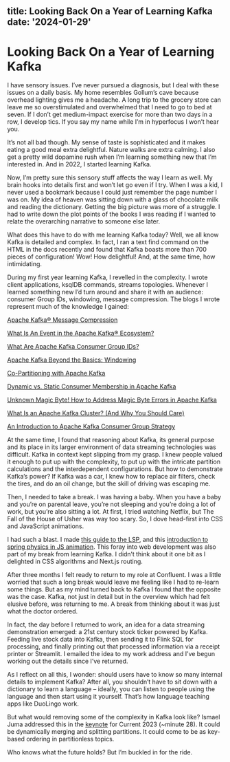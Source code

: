 title: Looking Back On a Year of Learning Kafka 
date: '2024-01-29'
---

# Looking Back On a Year of Learning Kafka

I have sensory issues. I’ve never pursued a diagnosis, but I deal with these issues on a daily basis. My home resembles Gollum’s cave because overhead lighting gives me a headache. A long trip to the grocery store can leave me so overstimulated and overwhelmed that I need to go to bed at seven. If I don’t get medium-impact exercise for more than two days in a row, I develop tics. If you say my name while I’m in hyperfocus I won’t hear you.

It’s not all bad though. My sense of taste is sophisticated and it makes eating a good meal extra delightful. Nature walks are extra calming. I also get a pretty wild dopamine rush when I’m learning something new that I’m interested in. And in 2022, I started learning Kafka. 

Now, I’m pretty sure this sensory stuff affects the way I learn as well. My brain hooks into details first and won’t let go even if I try. When I was a kid, I never used a bookmark because I could just remember the page number I was on. My idea of heaven was sitting down with a glass of chocolate milk and reading the dictionary. Getting the big picture was more of a struggle. I had to write down the plot points of the books I was reading if I wanted to relate the overarching narrative to someone else later. 

What does this have to do with me learning Kafka today? Well, we all know Kafka is detailed and complex. In fact, I ran a text find command on the HTML in the docs recently and found that Kafka boasts more than 700 pieces of configuration! Wow! How delightful! And, at the same time, how intimidating. 

During my first year learning Kafka, I revelled in the complexity. I wrote client applications, ksqlDB commands, streams topologies. Whenever I learned something new I’d turn around and share it with an audience: consumer Group IDs, windowing, message compression. The blogs I wrote represent much of the knowledge I gained:

[Apache Kafka® Message Compression](https://www.confluent.io/blog/apache-kafka-message-compression/)

[What Is An Event in the Apache Kafka® Ecosystem?](https://www.confluent.io/blog/what-is-an-event-in-the-apache-kafka-ecosystem/)

[What Are Apache Kafka Consumer Group IDs?](https://www.confluent.io/blog/configuring-apache-kafka-consumer-group-ids/)

[Apache Kafka Beyond the Basics: Windowing](https://www.confluent.io/blog/windowing-in-kafka-streams/)

[Co-Partitioning with Apache Kafka](https://www.confluent.io/blog/co-partitioning-in-kafka-streams/)

[Dynamic vs. Static Consumer Membership in Apache Kafka](https://www.confluent.io/blog/dynamic-vs-static-kafka-consumer-rebalancing/)

[Unknown Magic Byte! How to Address Magic Byte Errors in Apache Kafka](https://www.confluent.io/blog/how-to-fix-unknown-magic-byte-errors-in-apache-kafka/)

[What Is an Apache Kafka Cluster? (And Why You Should Care)](https://www.confluent.io/blog/what-is-an-apache-kafka-cluster/)

[An Introduction to Apache Kafka Consumer Group Strategy](https://www.confluent.io/blog/kafka-consumer-group-partition-strategy/)





At the same time, I found that reasoning about Kafka, its general purpose and its place in its larger environment of data streaming technologies was difficult. Kafka in context kept slipping from my grasp. I knew people valued it enough to put up with the complexity, to put up with the intricate partition calculations and the interdependent configurations. But how to demonstrate Kafka’s power? If Kafka was a car, I knew how to replace air filters, check the tires, and do an oil change, but the skill of driving was escaping me. 

Then, I needed to take a break. I was having a baby. When you have a baby and you’re on parental leave, you’re not sleeping and you’re doing a lot of work, but you’re also sitting a lot. At first, I tried watching Netflix, but The Fall of the House of Usher was way too scary. So, I dove head-first into CSS and JavaScript animations. 

I had such a blast. I made [this guide to the LSP](https://what-is-the-lsp.netlify.app/), and this [introduction to spring physics in JS animation](https://spring-physics-in-animejs.netlify.app/). This foray into web development was also part of my break from learning Kafka. I didn’t think about it one bit as I delighted in CSS algorithms and Next.js routing.

After three months I felt ready to return to my role at Confluent. I was a little worried that such a long break would leave me feeling like I had to re-learn some things. But as my mind turned back to Kafka I found that the opposite was the case. Kafka, not just in detail but in the overview which had felt elusive before, was returning to me. A break from thinking about it was just what the doctor ordered. 

In fact, the day before I returned to work, an idea for a data streaming demonstration emerged: a 21st century stock ticker powered by Kafka. Feeding live stock data into Kafka, then sending it to Flink SQL for processing, and finally printing out that processed information via a receipt printer or Streamlit. I emailed the idea to my work address and I’ve begun working out the details since I’ve returned. 

As I reflect on all this, I wonder: should users have to know so many internal details to implement Kafka? After all, you shouldn’t have to sit down with a dictionary to learn a language – ideally, you can listen to people using the language and then start using it yourself. That’s how language teaching apps like DuoLingo work. 

But what would removing some of the complexity in Kafka look like? Ismael Juma addressed this in the [keynote](https://www.confluent.io/events/current/2023/kafka-flink-and-beyond/) for Current 2023 (~minute 28). It could be dynamically merging and splitting partitions. It could come to be as key-based ordering in partitionless topics. 

Who knows what the future holds? But I’m buckled in for the ride. 
